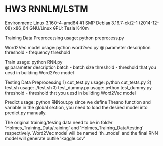 # HW3 RNNLM/LSTM

Environment: Linux 3.16.0-4-amd64 #1 SMP Debian 3.16.7-ckt2-1 (2014-12-08) x86_64 GNU/Linux
GPU: Tesla K40m

Training Data Preprocessing
    usage: python preprocess.py

Word2Vec model
    usage: python word2vec.py <threshold>
    @ parameter description
        threshold - frequency threshold

Train
    usage: python RNN.py <batch> <threshold>      
    @ parameter description
        batch - batch size
        threshold - threshold that you uesd in building Word2Vec model

Testing Data Preprocessing
    1) cut_test.py
        usage: python cut_tests.py
    2) test.sh
        usage: ./test.sh
    3) test_dummy.py
        usage: python test_dummy.py <threshold>
        threshold - threshold that you uesd in building Word2Vec model

Predict
    usage: python RNNout.py
        since we define Theano function and variable in the global section, you need to load the desired model into predict.py manually.

The original training/testing data need to be in folder 'Holmes_Training_Data/training' and 'Holmes_Training_Data/testing' respectively.
Word2Vec model will be named 'th_<threshold>.model' and the final RNN model will generate outfile 'kaggle.csv'  
